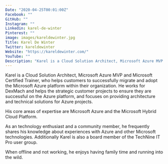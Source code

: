 ```yaml
---
Date: "2020-04-25T00:01:00Z"
Facebook: ""
GitHub: ""
Instagram: ""
Linkedin: karel-de-winter
Pinterest: ""
image: images/kareldewinter.jpg
Title: Karel De Winter
Twitter: kareldewinter
Website: "https://kareldewinter.com/"
YouTube: ""
Description: "Karel is a Cloud Solution Architect, Microsoft Azure MVP and Microsoft Certified Trainer, who helps customers to successfully migrate and adopt the Microsoft Azure platform within their organization."
---
```

Karel is a Cloud Solution Architect, Microsoft Azure MVP and Microsoft Certified Trainer, who helps customers to successfully migrate and adopt the Microsoft Azure platform within their organization. He works for DexMach and helps the strategic customer projects to ensure they are successful on the Azure platform, and focuses on providing architecture and technical solutions for Azure projects.

His core areas of expertise are Microsoft Azure and the Microsoft Hybrid Cloud Platform.

As an technology enthusiast and a community member, he frequently shares his knowledge about experiences with Azure and other Microsoft technologies. Additionally Karel is also a board member of the TechNine IT Pro user group.

When offline and not working, he enjoys having family time and running into the wild.